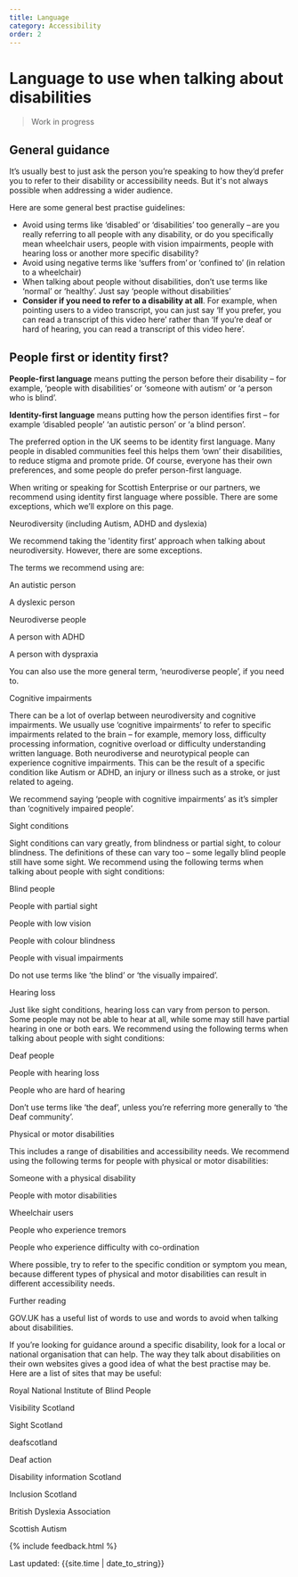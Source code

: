 ```yaml
---
title: Language
category: Accessibility
order: 2
---
```


# Language to use when talking about disabilities  

<blockquote class="red">
  <p>Work in progress</p>
</blockquote>

## General guidance 

It’s usually best to just ask the person you’re speaking to how they’d prefer you to refer to their disability or accessibility needs. But it's not always possible when addressing a wider audience.

Here are some general best practise guidelines: 

- Avoid using terms like ‘disabled’ or ‘disabilities’ too generally – are you really referring to all people with any disability, or do you specifically mean wheelchair users, people with vision impairments, people with hearing loss or another more specific disability?  
- Avoid using negative terms like ‘suffers from’ or ‘confined to’ (in relation to a wheelchair) 
- When talking about people without disabilities, don’t use terms like ‘normal’ or ‘healthy’. Just say ‘people without disabilities’ 
- **Consider if you need to refer to a disability at all**. For example, when pointing users to a video transcript, you can just say ‘If you prefer, you can read a transcript of this video here’ rather than ‘If you’re deaf or hard of hearing, you can read a transcript of this video here’.  

 
## People first or identity first? 

**People-first language** means putting the person before their disability – for example, ‘people with disabilities’ or ‘someone with autism’ or ‘a person who is blind’.  

**Identity-first language** means putting how the person identifies first – for example ‘disabled people’ ‘an autistic person’ or ‘a blind person’. 

The preferred option in the UK seems to be identity first language. Many people in disabled communities feel this helps them ‘own’ their disabilities, to reduce stigma and promote pride. Of course, everyone has their own preferences, and some people do prefer person-first language. 

When writing or speaking for Scottish Enterprise or our partners, we recommend using identity first language where possible. There are some exceptions, which we’ll explore on this page.  

 

Neurodiversity (including Autism, ADHD and dyslexia) 

We recommend taking the 'identity first’ approach when talking about neurodiversity. However, there are some exceptions.  

The terms we recommend using are: 

An autistic person 

A dyslexic person 

Neurodiverse people  

A person with ADHD 

A person with dyspraxia  

You can also use the more general term, ‘neurodiverse people’, if you need to.  

 

Cognitive impairments 

There can be a lot of overlap between neurodiversity and cognitive impairments. We usually use ‘cognitive impairments’ to refer to specific impairments related to the brain – for example, memory loss, difficulty processing information, cognitive overload or difficulty understanding written language. Both neurodiverse and neurotypical people can experience cognitive impairments. This can be the result of a specific condition like Autism or ADHD, an injury or illness such as a stroke, or just related to ageing.   

We recommend saying ‘people with cognitive impairments’ as it’s simpler than ‘cognitively impaired people’.  

 

Sight conditions 

Sight conditions can vary greatly, from blindness or partial sight, to colour blindness. The definitions of these can vary too – some legally blind people still have some sight. We recommend using the following terms when talking about people with sight conditions: 

Blind people  

People with partial sight  

People with low vision  

People with colour blindness 

People with visual impairments  

Do not use terms like ‘the blind’ or ‘the visually impaired’.  

 

Hearing loss 

Just like sight conditions, hearing loss can vary from person to person. Some people may not be able to hear at all, while some may still have partial hearing in one or both ears. We recommend using the following terms when talking about people with sight conditions: 

Deaf people 

People with hearing loss  

People who are hard of hearing  

Don’t use terms like ‘the deaf’, unless you’re referring more generally to ‘the Deaf community’.  

 

Physical or motor disabilities 

This includes a range of disabilities and accessibility needs. We recommend using the following terms for people with physical or motor disabilities: 

Someone with a physical disability  

People with motor disabilities  

Wheelchair users 

People who experience tremors 

People who experience difficulty with co-ordination  

Where possible, try to refer to the specific condition or symptom you mean, because different types of physical and motor disabilities can result in different accessibility needs.  

 

Further reading 

GOV.UK has a useful list of words to use and words to avoid when talking about disabilities.  

If you’re looking for guidance around a specific disability, look for a local or national organisation that can help. The way they talk about disabilities on their own websites gives a good idea of what the best practise may be. Here are a list of sites that may be useful: 

Royal National Institute of Blind People 

Visibility Scotland 

Sight Scotland 

deafscotland 

Deaf action 

Disability information Scotland   

Inclusion Scotland 

British Dyslexia Association 

Scottish Autism 

{% include feedback.html %}
<div>Last updated: {{site.time | date_to_string}}</div>
